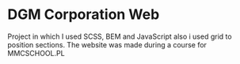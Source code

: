 # DGM Corporation Web

Project in which I used SCSS, BEM and JavaScript also i used grid to position sections. The website was made during a course for MMCSCHOOL.PL

